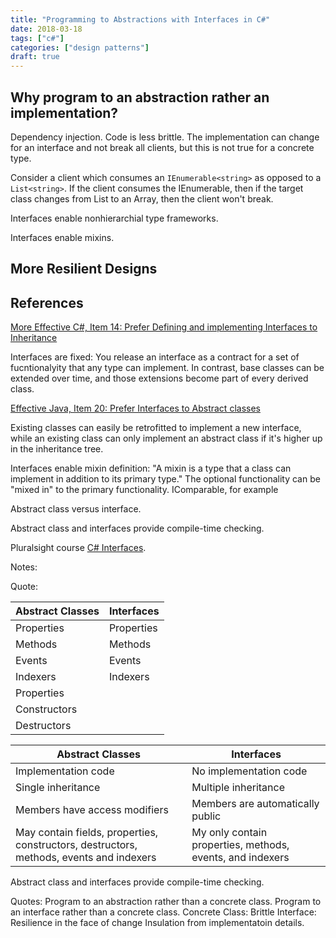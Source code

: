 ```yaml
---
title: "Programming to Abstractions with Interfaces in C#"
date: 2018-03-18
tags: ["c#"]
categories: ["design patterns"]
draft: true
---
```





## Why program to an abstraction rather an implementation? 
Dependency injection. 
Code is less brittle. The implementation can change for an interface and not break all clients, but this is not true for a concrete type.

Consider a client which consumes an ```IEnumerable<string>``` as opposed to a ```List<string>```. If the client consumes the IEnumerable, then if the target class changes from List to an Array, then the client won't break.


Interfaces enable nonhierarchial type frameworks.

Interfaces enable mixins.

## More Resilient Designs

## References

[More Effective C#, Item 14: Prefer Defining and implementing Interfaces to Inheritance](
https://www.safaribooksonline.com/library/view/More+Effective+C+(Includes+Content+Update+Program):+50+Specific+Ways+to+Improve+Your+C,+2nd+edition/9780134579306/ch02.xhtml#ch02lev1sec4)

Interfaces are fixed: You release an interface as a contract for a set of fucntionalyity that any type can implement. In contrast, base classes can be extended over time, and those extensions become part of every derived class.

[Effective Java, Item 20: Prefer Interfaces to Abstract classes]( 
https://www.safaribooksonline.com/library/view/effective-java-third/9780134686097/ch4.xhtml#lev20)


Existing classes can easily be retrofitted to implement a new interface, while an existing class can only implement an abstract class if it's higher up in the inheritance tree.

Interfaces enable mixin definition: "A mixin is a type that a class can implement in addition to its primary type." The optional functionality can be "mixed in" to the primary functionality. IComparable, for example



Abstract class versus interface. 

Abstract class and interfaces provide compile-time checking. 



Pluralsight course [C# Interfaces](https://app.pluralsight.com/library/courses/csharp-interfaces/table-of-contents).

Notes:

Quote:

Abstract Classes | Interfaces
---------|------------
Properties | Properties
Methods | Methods
Events | Events
Indexers | Indexers
Properties | 
Constructors |
Destructors |

Abstract Classes | Interfaces
---------|------------
Implementation code | No implementation code
Single inheritance | Multiple inheritance
Members have access modifiers | Members are automatically public
May contain fields, properties, constructors, destructors, methods, events and indexers | My only contain properties, methods, events, and indexers

Abstract class and interfaces provide compile-time checking. 

Quotes: 
Program to an abstraction rather than a concrete class. 
Program to an interface rather than a concrete class.
Concrete Class: Brittle
Interface: Resilience in the face of change
Insulation from implementatoin details.